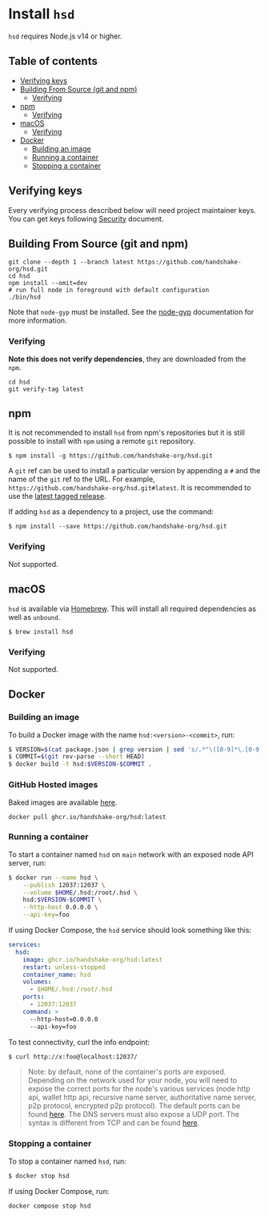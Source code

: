Install `hsd`
=============

`hsd` requires Node.js v14 or higher.

Table of contents
-----------------

<!-- markdown-toc -i install.md -->

<!-- toc -->

- [Verifying keys](#verifying-keys)
- [Building From Source (git and npm)](#building-from-source-git-and-npm)
  * [Verifying](#verifying)
- [npm](#npm)
  * [Verifying](#verifying-1)
- [macOS](#macos)
  * [Verifying](#verifying-2)
- [Docker](#docker)
  * [Building an image](#building-an-image)
  * [Running a container](#running-a-container)
  * [Stopping a container](#stopping-a-container)

<!-- tocstop -->

## Verifying keys
  Every verifying process described below will need project maintainer
keys. You can get keys following [Security](../SECURITY.md) document.


## Building From Source (git and npm)
```
git clone --depth 1 --branch latest https://github.com/handshake-org/hsd.git
cd hsd
npm install --omit=dev
# run full node in foreground with default configuration
./bin/hsd
```

Note that `node-gyp` must be installed. See the
[node-gyp](https://github.com/nodejs/node-gyp) documentation for more
information.

### Verifying
  **Note this does not verify dependencies**,
they are downloaded from the `npm`.
  ```
  cd hsd
  git verify-tag latest
  ```
## npm

It is not recommended to install `hsd` from npm's repositories
but it is still possible to install with `npm` using a remote
`git` repository.

```
$ npm install -g https://github.com/handshake-org/hsd.git
```

A `git` ref can be used to install a particular version by appending
a `#` and the name of the `git` ref to the URL. For example,
`https://github.com/handshake-org/hsd.git#latest`. It is recommended
to use the [latest tagged release](https://github.com/handshake-org/hsd/releases).

If adding `hsd` as a dependency to a project, use the command:

```
$ npm install --save https://github.com/handshake-org/hsd.git
```

### Verifying
  Not supported.

## macOS

`hsd` is available via [Homebrew](https://formulae.brew.sh/formula/hsd). This
will install all required dependencies as well as `unbound`.

```
$ brew install hsd
```

### Verifying
  Not supported.

## Docker
### Building an image

To build a Docker image with the name `hsd:<version>-<commit>`, run:

```bash
$ VERSION=$(cat package.json | grep version | sed 's/.*"\([0-9]*\.[0-9]*\.[0-9]*\)".*/\1/')
$ COMMIT=$(git rev-parse --short HEAD)
$ docker build -t hsd:$VERSION-$COMMIT .
```

### GitHub Hosted images

Baked images are available [here](https://github.com/handshake-org/hsd/pkgs/container/hsd).
```
docker pull ghcr.io/handshake-org/hsd:latest
```

### Running a container

To start a container named `hsd` on `main` network with an exposed
node API server, run:

```bash
$ docker run --name hsd \
    --publish 12037:12037 \
    --volume $HOME/.hsd:/root/.hsd \
    hsd:$VERSION-$COMMIT \
    --http-host 0.0.0.0 \
    --api-key=foo
```

If using Docker Compose, the `hsd` service should look something like this:

```yaml
services:
  hsd:
    image: ghcr.io/handshake-org/hsd:latest
    restart: unless-stopped
    container_name: hsd
    volumes:
      - $HOME/.hsd:/root/.hsd
    ports:
      - 12037:12037
    command: >
      --http-host=0.0.0.0
      --api-key=foo
```

To test connectivity, curl the info endpoint:
```bash
$ curl http://x:foo@localhost:12037/
```

> Note: by default, none of the container's ports are exposed. Depending
on the network used for your node, you will need to expose the correct ports
for the node's various services (node http api, wallet http api, recursive
name server, authoritative name server, p2p protocol, encrypted p2p protocol).
The default ports can be found [here](https://hsd-dev.org/api-docs/#introduction). The DNS
servers must also expose a UDP port. The syntax is different from TCP and can
be found [here](https://docs.docker.com/config/containers/container-networking/#published-ports).

### Stopping a container

To stop a container named `hsd`, run:

```bash
$ docker stop hsd
```

If using Docker Compose, run:

```bash
docker compose stop hsd
```
